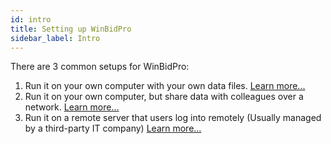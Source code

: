 ```yaml
---
id: intro
title: Setting up WinBidPro
sidebar_label: Intro
---
```


There are 3 common setups for WinBidPro:

1. Run it on your own computer with your own data files. [Learn more...](/docs/setup/intro)
2. Run it on your own computer, but share data with colleagues over a network. [Learn more...](/docs/setup/sharing-catalogs)
3. Run it on a remote server that users log into remotely (Usually managed by a third-party IT company) [Learn more...](/docs/setup/installing-on-a-server)

